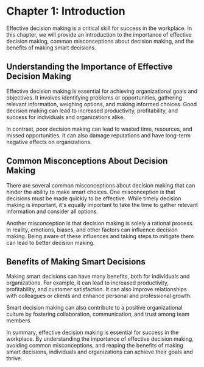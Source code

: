 Chapter 1: Introduction
=======================

Effective decision making is a critical skill for success in the workplace. In this chapter, we will provide an introduction to the importance of effective decision making, common misconceptions about decision making, and the benefits of making smart decisions.

Understanding the Importance of Effective Decision Making
---------------------------------------------------------

Effective decision making is essential for achieving organizational goals and objectives. It involves identifying problems or opportunities, gathering relevant information, weighing options, and making informed choices. Good decision making can lead to increased productivity, profitability, and success for individuals and organizations alike.

In contrast, poor decision making can lead to wasted time, resources, and missed opportunities. It can also damage reputations and have long-term negative effects on organizations.

Common Misconceptions About Decision Making
-------------------------------------------

There are several common misconceptions about decision making that can hinder the ability to make smart choices. One misconception is that decisions must be made quickly to be effective. While timely decision making is important, it's equally important to take the time to gather relevant information and consider all options.

Another misconception is that decision making is solely a rational process. In reality, emotions, biases, and other factors can influence decision making. Being aware of these influences and taking steps to mitigate them can lead to better decision making.

Benefits of Making Smart Decisions
----------------------------------

Making smart decisions can have many benefits, both for individuals and organizations. For example, it can lead to increased productivity, profitability, and customer satisfaction. It can also improve relationships with colleagues or clients and enhance personal and professional growth.

Smart decision making can also contribute to a positive organizational culture by fostering collaboration, communication, and trust among team members.

In summary, effective decision making is essential for success in the workplace. By understanding the importance of effective decision making, avoiding common misconceptions, and reaping the benefits of making smart decisions, individuals and organizations can achieve their goals and thrive.
